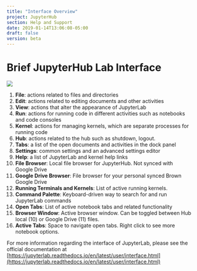 ```yaml
---
title: "Interface Overview"
project: JupyterHub
section: Help and Support
date: 2019-01-14T13:06:08-05:00
draft: false
version: beta
---
```


# Brief JupyterHub Lab Interface

![](../.gitbook/assets/screenshot-from-2018-09-18-14-59-25.png)

1. **File**: actions related to files and directories
2. **Edit**: actions related to editing documents and other activities
3. **View**: actions that alter the appearance of JupyterLab
4. **Run**: actions for running code in different activities such as notebooks and code consoles
5. **Kernel**: actions for managing kernels, which are separate processes for running code
6. **Hub**: actions related to the hub such as shutdown, logout.
7. **Tabs**: a list of the open documents and activities in the dock panel
8. **Settings**: common settings and an advanced settings editor
9. **Help**: a list of JupyterLab and kernel help links
10. **File Browser**: Local file browser for JupyterHub. Not synced with Google Drive
11. **Google Drive Browser**: File browser for your personal synced Brown Google Drive
12. **Running Terminals and Kernels**: List of active running kernels.
13. **Command Palette**: Keyboard-driven way to search for and run JupyterLab commands
14. **Open Tabs**: List of active notebook tabs and related functionality
15. **Browser Window**: Active browser window. Can be toggled between Hub local \(10\) or Google Drive \(11\) files.
16. **Active Tabs**: Space to navigate open tabs. Right click to see more notebook options.

For more information regarding the interface of JupyterLab, please see the official documentation at [https://jupyterlab.readthedocs.io/en/latest/user/interface.html](https://jupyterlab.readthedocs.io/en/latest/user/interface.html)
